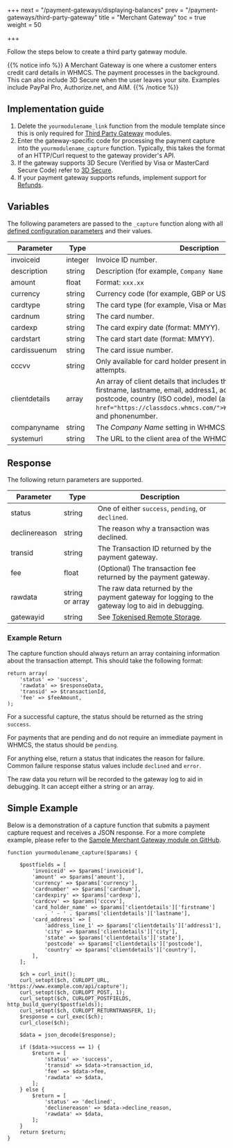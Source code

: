 +++
next = "/payment-gateways/displaying-balances"
prev = "/payment-gateways/third-party-gateway"
title = "Merchant Gateway"
toc = true
weight = 50

+++

Follow the steps below to create a third party gateway module.

{{% notice info %}}
A Merchant Gateway is one where a customer enters credit card details in WHMCS. The payment processes in the background. This can also include 3D Secure when the user leaves your site. Examples include PayPal Pro, Authorize.net, and AIM.
{{% /notice %}}

## Implementation guide

1. Delete the `yourmodulename_link` function from the module template since this is only required for [Third Party Gateway][thirdparty] modules.
2. Enter the gateway-specific code for processing the payment capture into the `yourmodulename_capture` function. Typically, this takes the format of an HTTP/Curl request to the gateway provider's API.
3. If the gateway supports 3D Secure (Verified by Visa or MasterCard Secure Code) refer to [3D Secure][3d-secure].
4. If your payment gateway supports refunds, implement support for [Refunds][refunds].

## Variables

The following parameters are passed to the `_capture` function along with all [defined configuration parameters][configuration] and their values.

Parameter | Type | Description
---|---|---
invoiceid|integer|Invoice ID number.
description|string|Description (for example, `Company Name - Invoice #xxx`).
amount|float|Format: `xxx.xx`
currency|string|Currency code (for example, GBP or USD).
cardtype|string|The card type (for example, Visa or MasterCard).
cardnum|string|The card number.
cardexp|string|The card expiry date (format: MMYY).
cardstart|string|The card start date (format: MMYY).
cardissuenum|string|The card issue number.
cccvv|string|Only available for card holder present initiated payment attempts.
clientdetails|array|An array of client details that includes the following indices: firstname, lastname, email, address1, address2, city, state, postcode, country (ISO code), model (an instance of `<a href="https://classdocs.whmcs.com/">WHMCS/User/Client</a>`), and phonenumber.
companyname|string|The *Company Name* setting in WHMCS.
systemurl|string|The URL to the client area of the WHMCS installation.

## Response

The following return parameters are supported.

Parameter | Type | Description
---|---|---
status|string|One of either `success`, `pending`, or `declined`.
declinereason|string|The reason why a transaction was declined.
transid|string|The Transaction ID returned by the payment gateway.
fee|float|(Optional) The transaction fee returned by the payment gateway.
rawdata|string or array|The raw data returned by the payment gateway for logging to the gateway log to aid in debugging.
gatewayid|string|See [Tokenised Remote Storage][tokenised-remote-storage].

### Example Return

The capture function should always return an array containing information about the transaction attempt. This should take the following format:

```
return array(
    'status' => 'success',
    'rawdata' => $responseData,
    'transid' => $transactionId,
    'fee' => $feeAmount,
);
```

For a successful capture, the status should be returned as the string `success`.

For payments that are pending and do not require an immediate payment in WHMCS, the status should be `pending`.

For anything else, return a status that indicates the reason for failure. Common failure response status values include `declined` and `error`.

The raw data you return will be recorded to the gateway log to aid in debugging. It can accept either a string or an array.

## Simple Example

Below is a demonstration of a capture function that submits a payment capture request and receives a JSON response. For a more complete example, please refer to the [Sample Merchant Gateway module on GitHub][githubsample].

```
function yourmodulename_capture($params) {

    $postfields = [
        'invoiceid' => $params['invoiceid'],
        'amount' => $params['amount'],
        'currency' => $params['currency'],
        'cardnumber' => $params['cardnum'],
        'cardexpiry' => $params['cardexp'],
        'cardcvv' => $params['cccvv'],
        'card_holder_name' => $params['clientdetails']['firstname']
            . ' - ' . $params['clientdetails']['lastname'],
        'card_address' => [
            'address_line_1' => $params['clientdetails']['address1'],
            'city' => $params['clientdetails']['city'],
            'state' => $params['clientdetails']['state'],
            'postcode' => $params['clientdetails']['postcode'],
            'country' => $params['clientdetails']['country'],
        ],
    ];

    $ch = curl_init();
    curl_setopt($ch, CURLOPT_URL, 'https://www.example.com/api/capture');
    curl_setopt($ch, CURLOPT_POST, 1);
    curl_setopt($ch, CURLOPT_POSTFIELDS, http_build_query($postfields));
    curl_setopt($ch, CURLOPT_RETURNTRANSFER, 1);
    $response = curl_exec($ch);
    curl_close($ch);

    $data = json_decode($response);

    if ($data->success == 1) {
        $return = [
            'status' => 'success',
            'transid' => $data->transaction_id,
            'fee' => $data->fee,
            'rawdata' => $data,
        ];
    } else {
        $return = [
            'status' => 'declined',
            'declinereason' => $data->decline_reason,
            'rawdata' => $data,
        ];
    }
    return $return;
}
```

[configuration]: /payment-gateways/configuration "Configuration Parameters"
[thirdparty]: /payment-gateways/third-party-gateway "Third Party Gateways"
[githubsample]: https://github.com/WHMCS/sample-merchant-gateway "Sample Merchant Gateway module on Github"
[refunds]: /payment-gateways/refunds "Refunding Transactions"
[3d-secure]: /payment-gateways/3d-secure "3D Secure Process"
[tokenised-remote-storage]: /payment-gateways/tokenised-remote-storage "Tokenised Remote Storage"
